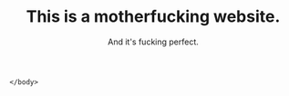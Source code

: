 <!DOCTYPE html>
<html>
    <head>
        <meta charset="utf-8" />
        <title>Motherfucking Website</title>
    </head>

   <body>
    <header>
    	<h1>This is a motherfucking website.</h1>
        <aside>And it's fucking perfect.</aside>
    </header>


    

    </body>
</html>